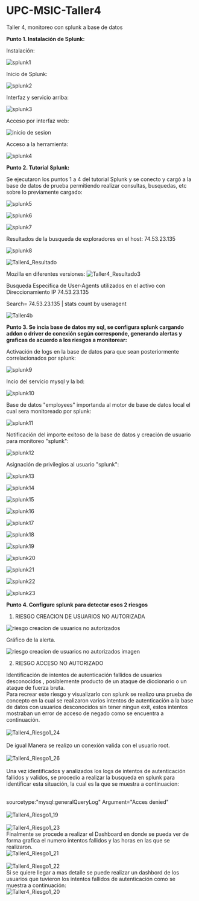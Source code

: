# UPC-MSIC-Taller4
Taller 4, monitoreo con splunk a base de datos

<b> Punto 1. Instalación de Splunk: </b>

Instalación:

![splunk1](https://user-images.githubusercontent.com/48939055/57562924-49dec600-735d-11e9-8b84-a5e7a98773f9.jpg)

Inicio de Splunk:

![splunk2](https://user-images.githubusercontent.com/48939055/57562925-49dec600-735d-11e9-80ba-c251e59fb859.jpg)

Interfaz y servicio arriba:

![splunk3](https://user-images.githubusercontent.com/48939055/57562982-f0c36200-735d-11e9-8803-a68bd4461345.jpg)

Acceso por interfaz web:

![inicio de sesion](https://user-images.githubusercontent.com/50051421/57562971-cd98b280-735d-11e9-97d7-d78775280612.PNG)

Acceso a la herramienta:

![splunk4](https://user-images.githubusercontent.com/48939055/57563016-33853a00-735e-11e9-87df-eb2af1ad6faf.jpg)


<b> Punto 2. Tutorial Splunk: </b>

Se ejecutaron los puntos 1 a 4 del tutorial Splunk y se conecto y cargó a la base de datos de prueba permitiendo realizar consultas, busquedas, etc sobre lo previamente cargado:

![splunk5](https://user-images.githubusercontent.com/48939055/57570050-64e42100-73c3-11e9-9abe-9759293536b1.jpg)

![splunk6](https://user-images.githubusercontent.com/48939055/57570043-644b8a80-73c3-11e9-9d01-641dc5a980bc.jpg)

![splunk7](https://user-images.githubusercontent.com/48939055/57570044-644b8a80-73c3-11e9-9aa1-e60f1a25b54f.jpg)

Resultados de la busqueda de exploradores en el host: 74.53.23.135

![splunk8](https://user-images.githubusercontent.com/48939055/57570045-644b8a80-73c3-11e9-97a8-3bd20479290b.jpg)

![Taller4_Resultado](https://user-images.githubusercontent.com/50051518/57570099-0e2b1700-73c4-11e9-9189-20a6b3e9e7b2.PNG)

Mozilla en diferentes versiones:
![Taller4_Resultado3](https://user-images.githubusercontent.com/50051518/57570100-0e2b1700-73c4-11e9-90e0-7d94fa6a64f6.PNG)


Busqueda Especifica de User-Agents utilizados en el activo con Direccionamiento IP 74.53.23.135

Search= 74.53.23.135 | stats count by useragent

![Taller4b](https://user-images.githubusercontent.com/50051493/57571058-b8a83780-73ce-11e9-9eb2-c7d27b60dc29.PNG)


<b> Punto 3. Se incia base de datos my sql, se configura splunk cargando addon o driver de conexión según corresponde, generando alertas y graficas de acuerdo a los riesgos a monitorear: </b>

Activación de logs en la base de datos para que sean posteriormente correlacionados por splunk:

![splunk9](https://user-images.githubusercontent.com/48939055/57570046-644b8a80-73c3-11e9-99d3-31c373b140a7.jpg)

Incio del servicio mysql y la bd:

![splunk10](https://user-images.githubusercontent.com/48939055/57570047-64e42100-73c3-11e9-88e3-5447f7e9c1dd.jpg)

Base de datos "employees" importanda al motor de base de datos local el cual sera monitoreado por splunk:

![splunk11](https://user-images.githubusercontent.com/48939055/57570048-64e42100-73c3-11e9-8a9f-140834554224.jpg)

Notificación del importe exitoso de la base de datos y creación de usuario para monitoreo "splunk":

![splunk12](https://user-images.githubusercontent.com/48939055/57570049-64e42100-73c3-11e9-97fb-a871f888161e.jpg)

Asignación de privilegios al usuario "splunk":

![splunk13](https://user-images.githubusercontent.com/48939055/57572002-e8f5d300-73da-11e9-9fa3-176ef1914e7d.jpg)

![splunk14](https://user-images.githubusercontent.com/48939055/57572003-e8f5d300-73da-11e9-83eb-4638a1e594b5.jpg)

![splunk15](https://user-images.githubusercontent.com/48939055/57572004-e98e6980-73da-11e9-9591-f75963284b5b.jpg)

![splunk16](https://user-images.githubusercontent.com/48939055/57572005-e98e6980-73da-11e9-9ed3-95c702472e78.jpg)

![splunk17](https://user-images.githubusercontent.com/48939055/57572006-e98e6980-73da-11e9-8238-9ca50f524854.jpg)

![splunk18](https://user-images.githubusercontent.com/48939055/57572007-e98e6980-73da-11e9-82f7-749fafae8796.jpg)

![splunk19](https://user-images.githubusercontent.com/48939055/57572008-e98e6980-73da-11e9-83fc-ac5915a68b72.jpg)

![splunk20](https://user-images.githubusercontent.com/48939055/57572009-e98e6980-73da-11e9-8572-4f66098740fb.jpg)

![splunk21](https://user-images.githubusercontent.com/48939055/57572154-2f97fd00-73dc-11e9-88a7-e79e6d75c8cb.jpg)

![splunk22](https://user-images.githubusercontent.com/48939055/57572219-e09e9780-73dc-11e9-924e-383e80a5a5df.jpg)

![splunk23](https://user-images.githubusercontent.com/48939055/57572220-e1372e00-73dc-11e9-9c50-dfbe40c6a87c.jpg)

<b>Punto 4. Configure splunk para detectar esos 2 riesgos</b>

1. RIESGO CREACION DE USUARIOS NO AUTORIZADA

![riesgo creacion de usuarios no autorizados](https://user-images.githubusercontent.com/50051421/57572390-19d80700-73df-11e9-8f5f-bb7f9f35b526.PNG)

Gráfico de la alerta.

![riesgo creacion de usuarios no autorizados imagen](https://user-images.githubusercontent.com/50051421/57572724-45112500-73e4-11e9-94a8-797cd48fd51e.PNG)

2. RIESGO ACCESO NO AUTORIZADO

Identificación de intentos de autenticación fallidos de usuarios desconocidos , posiblemente producto de un ataque de diccionario o
un ataque de fuerza bruta.
<br>Para recrear este riesgo y visualizarlo con splunk se realizo una prueba de concepto en la cual se realizaron varios intentos de autenticación a la base de datos con usuarios desconocidos  sin tener ningun exit, estos intentos mostraban un error de acceso de negado como se encuentra a continuación. </br>
<br>
![Taller4_Riesgo1_24](https://user-images.githubusercontent.com/50051493/57575813-9a1a5e80-7417-11e9-843c-df5671b711bb.PNG)
</br>
<br>De igual Manera se realizo un conexión valida con el usuario root.</br>
<br>
![Taller4_Riesgo1_26](https://user-images.githubusercontent.com/50051493/57575810-91c22380-7417-11e9-97a6-d88372af0f30.PNG)
</br>
<br>Una vez identificados y analizados los logs de intentos de autenticación fallidos y validos, se procedio a realizar la busqueda en splunk para identificar esta situación, la cual es la que se muestra a continuacion:</br>

<br>sourcetype:"mysql:generalQueryLog" Argument="Acces denied"</br>
<br>
![Taller4_Riesgo1_19](https://user-images.githubusercontent.com/50051493/57575828-f1203380-7417-11e9-99b7-f015ca7d2e5a.PNG)
</br>
<br>
![Taller4_Riesgo1_23](https://user-images.githubusercontent.com/50051493/57575836-039a6d00-7418-11e9-8b04-674c3d640649.PNG)
</br>
Finalmente se procede a realizar el Dashboard en donde se pueda ver de forma grafica el numero intentos fallidos y las horas en las que se realizaron.
<br>
![Taller4_Riesgo1_21](https://user-images.githubusercontent.com/50051493/57575833-ff6e4f80-7417-11e9-9f9d-8d7d35cce53b.PNG)
</br>
<br>
![Taller4_Riesgo1_22](https://user-images.githubusercontent.com/50051493/57575837-05643080-7418-11e9-8322-a2d54276302d.PNG)
</br>
Si se quiere llegar a mas detalle se puede realizar un dashbord de los usuarios que tuvieron los intentos fallidos de autenticación como se muestra a continuación:
<br>
![Taller4_Riesgo1_20](https://user-images.githubusercontent.com/50051518/57574236-e1462680-73fa-11e9-8c1b-e888557c5972.PNG)
</br>
